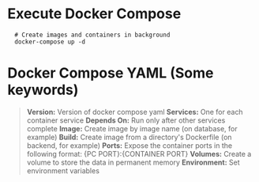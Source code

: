 # Execute Docker Compose

```shell
  # Create images and containers in background
  docker-compose up -d
```

# Docker Compose YAML (Some keywords)

> **Version:** Version of docker compose yaml
> **Services:** One for each container service
> **Depends On:** Run only after other services complete
> **Image:** Create image by image name (on database, for example)
> **Build:** Create image from a directory's Dockerfile (on backend, for example)
> **Ports:** Expose the container ports in the following format: {PC PORT}:{CONTAINER PORT}
> **Volumes:** Create a volume to store the data in permanent memory
> **Environment:** Set environment variables
